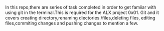 In this repo,there are series of task completed in order to get famiiar with using git in the terminal.This is required for the ALX project 0x01. Git and it covers creating directory,renaming diectories /files,deleting files, editing files,commiting changes and pushing changes to mention a few.
